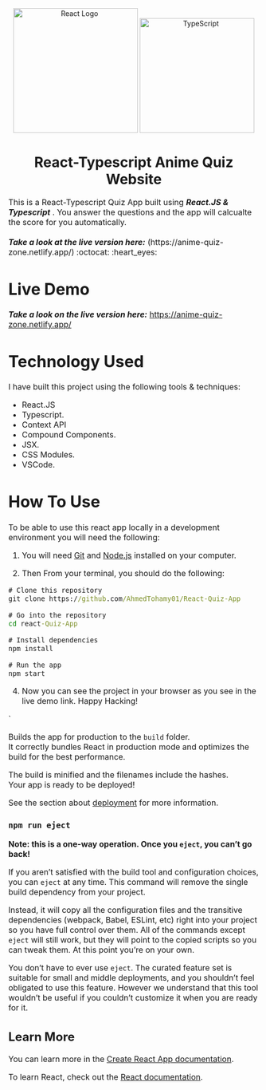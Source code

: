 <div align="center">
    <img title="Outlier" src="https://fullclarity.co.uk/wp-content/uploads/2019/01/react-512.png" alt="React Logo" width="250" />
    <img title="TypeScript" alt="TypeScript" height=230
      src="https://upload.wikimedia.org/wikipedia/commons/thumb/4/4c/Typescript_logo_2020.svg/1024px-Typescript_logo_2020.svg.png">
 </div>
<h1 align="center">
  React-Typescript Anime Quiz Website
</h1>

<p><font size="3">
  This is a React-Typescript Quiz App built using <strong><em>React.JS & Typescript</em></strong> . You answer the questions and the app will calcualte the score for you automatically. 
  <br><br> 
  <strong><em>Take a look at the live version here:</em></strong> (https://anime-quiz-zone.netlify.app/)  :octocat: :heart_eyes:

</p>


# Live Demo

***Take a look on the live version here:*** https://anime-quiz-zone.netlify.app/


# Technology Used

I have built this project using the following tools & techniques:
- React.JS
- Typescript.
- Context API
- Compound Components.
- JSX.
- CSS Modules.
- VSCode.


# How To Use

To be able to use this react app locally in a development environment you will need the following:

1) You will need [Git](https://git-scm.com) and [Node.js](https://nodejs.org/en/download/) installed on your computer.

2) Then From your terminal, you should do the following:

```cmd
# Clone this repository
git clone https://github.com/AhmedTohamy01/React-Quiz-App

# Go into the repository
cd react-Quiz-App

# Install dependencies
npm install 

# Run the app
npm start

```

4) Now you can see the project in your browser as you see in the live demo link. 
Happy Hacking!

`

Builds the app for production to the `build` folder.\
It correctly bundles React in production mode and optimizes the build for the best performance.

The build is minified and the filenames include the hashes.\
Your app is ready to be deployed!

See the section about [deployment](https://facebook.github.io/create-react-app/docs/deployment) for more information.

### `npm run eject`

**Note: this is a one-way operation. Once you `eject`, you can’t go back!**

If you aren’t satisfied with the build tool and configuration choices, you can `eject` at any time. This command will remove the single build dependency from your project.

Instead, it will copy all the configuration files and the transitive dependencies (webpack, Babel, ESLint, etc) right into your project so you have full control over them. All of the commands except `eject` will still work, but they will point to the copied scripts so you can tweak them. At this point you’re on your own.

You don’t have to ever use `eject`. The curated feature set is suitable for small and middle deployments, and you shouldn’t feel obligated to use this feature. However we understand that this tool wouldn’t be useful if you couldn’t customize it when you are ready for it.

## Learn More

You can learn more in the [Create React App documentation](https://facebook.github.io/create-react-app/docs/getting-started).

To learn React, check out the [React documentation](https://reactjs.org/).
